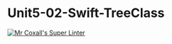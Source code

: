 # Unit5-02-Swift-TreeClass
[![Mr Coxall's Super Linter](https://github.com/ICS4U-Programming-AlexanderM/Unit5-02-Swift-TreeClass/workflows/Mr%20Coxall's%20Super%20Linter/badge.svg)](https://github.com/ICS4U-Programming-AlexanderM/Unit5-02-Swift-TreeClass/actions/)
